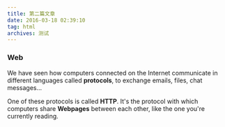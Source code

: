 ```yaml
---
title: 第二篇文章
date: 2016-03-18 02:39:10
tag: html
archives: 测试
---
```



### Web

We have seen how computers connected on the Internet communicate in different languages called **protocols**, to exchange emails, files, chat messages...

One of these protocols is called **HTTP**. It's the protocol with which computers share **Webpages** between each other, like the one you're currently reading.

